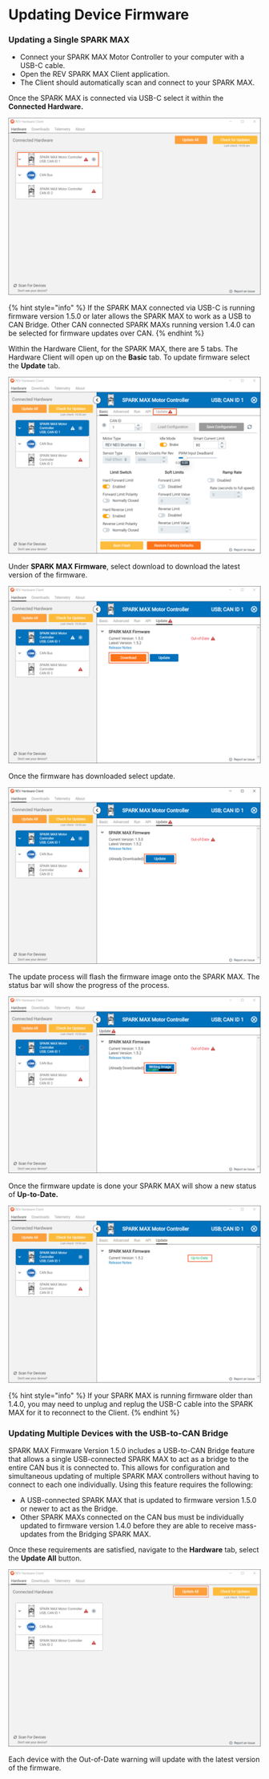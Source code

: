 # Updating Device Firmware

### Updating a Single SPARK MAX

* Connect your SPARK MAX Motor Controller to your computer with a USB-C cable.
* Open the REV SPARK MAX Client application.
* The Client should automatically scan and connect to your SPARK MAX.&#x20;

Once the SPARK MAX is connected via USB-C select it within the **Connected Hardware.**&#x20;

![](<../../.gitbook/assets/Hardware Tab - With CAN Bridge (1).svg>)

{% hint style="info" %}
If the SPARK MAX connected via USB-C is running firmware version 1.5.0 or later allows the SPARK MAX to work as a USB to CAN Bridge. Other CAN connected SPARK MAXs running version 1.4.0 can be selected for firmware updates over CAN.
{% endhint %}

Within the Hardware Client, for the SPARK MAX, there are 5 tabs. The Hardware Client will open up on the **Basic** tab. To update firmware select the **Update** tab.&#x20;

![](<../../.gitbook/assets/selecting update tab.svg>)

Under **SPARK MAX Firmware**, select download to download the latest version of the firmware.&#x20;

![](<../../.gitbook/assets/selecting download.svg>)

Once the firmware has downloaded select update.

![](<../../.gitbook/assets/selecting update.svg>)

The update process will flash the firmware image onto the SPARK MAX. The status bar will show the progress of the process.&#x20;

![](<../../.gitbook/assets/writing image.svg>)

Once the firmware update is done your SPARK MAX will show a new status of **Up-to-Date.**

![](<../../.gitbook/assets/up to date.svg>)

{% hint style="info" %}
If your SPARK MAX is running firmware older than 1.4.0, you may need to unplug and replug the USB-C cable into the SPARK MAX for it to reconnect to the Client.&#x20;
{% endhint %}

### Updating Multiple Devices with the USB-to-CAN Bridge

SPARK MAX Firmware Version 1.5.0 includes a USB-to-CAN Bridge feature that allows a single USB-connected SPARK MAX to act as a bridge to the entire CAN bus it is connected to. This allows for configuration and simultaneous updating of multiple SPARK MAX controllers without having to connect to each one individually. Using this feature requires the following:

* A USB-connected SPARK MAX that is updated to firmware version 1.5.0 or newer to act as the Bridge.
* Other SPARK MAXs connected on the CAN bus must be individually updated to firmware version 1.4.0 before they are able to receive mass-updates from the Bridging SPARK MAX.

Once these requirements are satisfied, navigate to the **Hardware** tab, select the **Update All** button.

![](<../../.gitbook/assets/Hardware Tab - Update All CAN Bridge.svg>)

Each device with the Out-of-Date warning will update with the latest version of the firmware.

